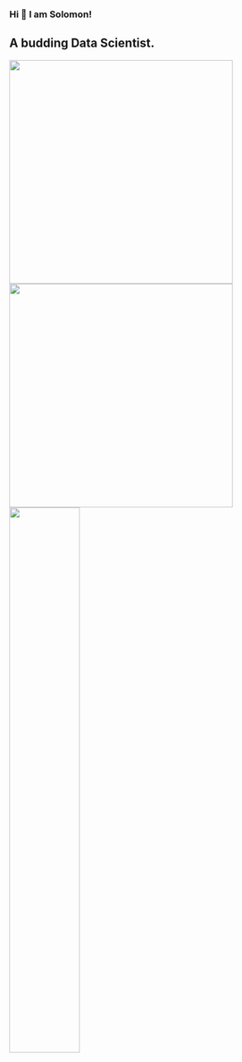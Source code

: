 ### Hi 👋 I am Solomon!

A budding Data Scientist.
---
<p align = "left">
  <img src = "https://github-readme-stats.vercel.app/api?username=owtwo&show_icons=true&theme=bear" width = 400>
  <img src = "https://github-readme-streak-stats.herokuapp.com?user=owtwo&theme=dark&hide_border=true" width = 400>
  <img height="50%" width="auto" src ="https://github-readme-stats.vercel.app/api/top-langs/?username=owtwo&layout=compact&hide_border=true&theme=darcula&bg_color=00000000&langs_count=6&hide=jupyter%20notebook,tex,css,php">
</p>

